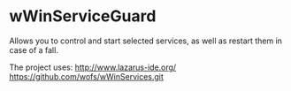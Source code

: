 # wWinServiceGuard
Allows you to control and start selected services, as well as restart them in case of a fall.

The project uses:
http://www.lazarus-ide.org/
https://github.com/wofs/wWinServices.git
